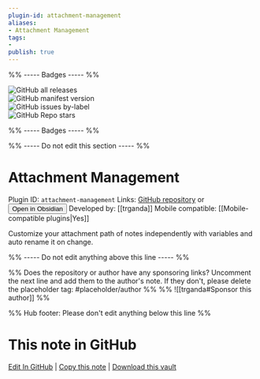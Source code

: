 ```yaml
---
plugin-id: attachment-management
aliases:
- Attachment Management
tags: 
- 
publish: true
---
```


%% ----- Badges ----- %%

![GitHub all releases](https://img.shields.io/github/downloads/trganda/obsidian-attachment-management/total?color=573E7A&logo=github&style=for-the-badge)   
![GitHub manifest version](https://img.shields.io/github/manifest-json/v/trganda/obsidian-attachment-management?color=573E7A&logo=github&style=for-the-badge)   
![GitHub issues by-label](https://img.shields.io/github/issues/trganda/obsidian-attachment-management/help%20wanted?color=573E7A&logo=github&style=for-the-badge)   
![GitHub Repo stars](https://img.shields.io/github/stars/trganda/obsidian-attachment-management?color=573E7A&logo=github&style=for-the-badge)

%% ----- Badges ----- %%

%% ----- Do not edit this section ----- %%

# Attachment Management

Plugin ID: `attachment-management`
Links: [GitHub repository](https://github.com/trganda/obsidian-attachment-management) or [<button id=HH>Open in Obsidian</button>](obsidian://show-plugin?id=attachment-management)
Developed by: [[trganda]]
Mobile compatible: [[Mobile-compatible plugins|Yes]]

Customize your attachment path of notes independently with variables and auto rename it on change.

%% ----- Do not edit anything above this line ----- %% 

%% Does the repository or author have any sponsoring links? Uncomment the next line and add them to the author's note. If they don't, please delete the placeholder tag: #placeholder/author %%
%% ![[trganda#Sponsor this author]] %%

%% Hub footer: Please don't edit anything below this line %%

# This note in GitHub

<span class="git-footer">[Edit In GitHub](https://github.dev/obsidian-community/obsidian-hub/blob/main/02%20-%20Community%20Expansions/02.05%20All%20Community%20Expansions/Plugins/attachment-management.md "git-hub-edit-note") | [Copy this note](https://raw.githubusercontent.com/obsidian-community/obsidian-hub/main/02%20-%20Community%20Expansions/02.05%20All%20Community%20Expansions/Plugins/attachment-management.md "git-hub-copy-note") | [Download this vault](https://github.com/obsidian-community/obsidian-hub/archive/refs/heads/main.zip "git-hub-download-vault") </span>
